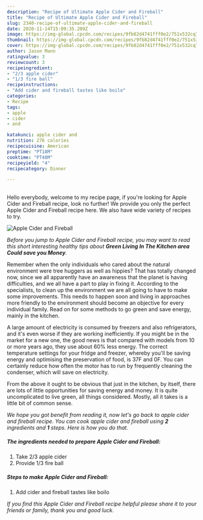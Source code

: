 ```yaml
---
description: "Recipe of Ultimate Apple Cider and Fireball"
title: "Recipe of Ultimate Apple Cider and Fireball"
slug: 2340-recipe-of-ultimate-apple-cider-and-fireball
date: 2020-11-14T15:09:35.209Z
image: https://img-global.cpcdn.com/recipes/9fb82d4741fff0e2/751x532cq70/apple-cider-and-fireball-recipe-main-photo.jpg
thumbnail: https://img-global.cpcdn.com/recipes/9fb82d4741fff0e2/751x532cq70/apple-cider-and-fireball-recipe-main-photo.jpg
cover: https://img-global.cpcdn.com/recipes/9fb82d4741fff0e2/751x532cq70/apple-cider-and-fireball-recipe-main-photo.jpg
author: Jason Mann
ratingvalue: 3
reviewcount: 3
recipeingredient:
- "2/3 apple cider"
- "1/3 fire ball"
recipeinstructions:
- "Add cider and fireball tastes like boilo"
categories:
- Recipe
tags:
- apple
- cider
- and

katakunci: apple cider and 
nutrition: 276 calories
recipecuisine: American
preptime: "PT18M"
cooktime: "PT48M"
recipeyield: "4"
recipecategory: Dinner

---
```

<br>
Hello everybody, welcome to my recipe page, if you're looking for Apple Cider and Fireball recipe, look no further! We provide you only the perfect Apple Cider and Fireball recipe here. We also have wide variety of recipes to try.
<br>


![Apple Cider and Fireball](https://img-global.cpcdn.com/recipes/9fb82d4741fff0e2/751x532cq70/apple-cider-and-fireball-recipe-main-photo.jpg)

<i>Before you jump to Apple Cider and Fireball recipe, you may want to read this short interesting healthy tips about 
<strong>Green Living In The Kitchen area Could save you Money</strong>.</i>
</br>

Remember when the only individuals who cared about the natural environment were tree huggers as well as hippies? That has totally changed now, since we all apparently have an awareness that the planet is having difficulties, and we all have a part to play in fixing it. According to the specialists, to clean up the environment we are all going to have to make some improvements. This needs to happen soon and living in approaches more friendly to the environment should become an objective for every individual family. Read on for some methods to go green and save energy, mainly in the kitchen.

A large amount of electricity is consumed by freezers and also refrigerators, and it's even worse if they are working inefficiently. If you might be in the market for a new one, the good news is that compared with models from 10 or more years ago, they use about 60% less energy. The correct temperature settings for your fridge and freezer, whereby you'll be saving energy and optimising the preservation of food, is 37F and 0F. You can certainly reduce how often the motor has to run by frequently cleaning the condenser, which will save on electricity.

From the above it ought to be obvious that just in the kitchen, by itself, there are lots of little opportunities for saving energy and money. It is quite uncomplicated to live green, all things considered. Mostly, all it takes is a little bit of common sense.


<i>We hope you got benefit from reading it, now let's go back to apple cider and fireball recipe. You can cook apple cider and fireball using <strong>2</strong> ingredients and <strong>1</strong> steps. Here is how you do that.
</i>

##### The ingredients needed to prepare Apple Cider and Fireball:

1. Take 2/3 apple cider
1. Provide 1/3 fire ball


##### Steps to make Apple Cider and Fireball:

1. Add cider and fireball tastes like boilo


<i>If you find this Apple Cider and Fireball recipe helpful please share it to your friends or family, thank you and good luck.</i>
